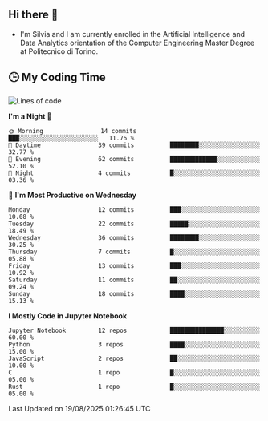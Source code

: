 ## Hi there 👋

- I'm Silvia and I am currently enrolled in the Artificial Intelligence and Data Analytics orientation of the Computer Engineering Master Degree at Politecnico di Torino.


<!-- <p align="center">
   <img style="height:170px;display:inline-block"  src="http://github-profile-summary-cards.vercel.app/api/cards/profile-details?username=silviapolizzi&theme=github_dark" />
   <img style="height:170px;display:inline-block"  src="http://github-profile-summary-cards.vercel.app/api/cards/most-commit-language?username=silviapolizzi&theme=github_dark&exclude=" /> 
</p> -->


## :clock3: My Coding Time 

<!--START_SECTION:waka-->
![Lines of code](https://img.shields.io/badge/From%20Hello%20World%20I%27ve%20Written-235.1%20thousand%20lines%20of%20code-blue)

**I'm a Night 🦉** 

```text
🌞 Morning                14 commits          ███░░░░░░░░░░░░░░░░░░░░░░   11.76 % 
🌆 Daytime                39 commits          ████████░░░░░░░░░░░░░░░░░   32.77 % 
🌃 Evening                62 commits          █████████████░░░░░░░░░░░░   52.10 % 
🌙 Night                  4 commits           █░░░░░░░░░░░░░░░░░░░░░░░░   03.36 % 
```
📅 **I'm Most Productive on Wednesday** 

```text
Monday                   12 commits          ███░░░░░░░░░░░░░░░░░░░░░░   10.08 % 
Tuesday                  22 commits          █████░░░░░░░░░░░░░░░░░░░░   18.49 % 
Wednesday                36 commits          ████████░░░░░░░░░░░░░░░░░   30.25 % 
Thursday                 7 commits           █░░░░░░░░░░░░░░░░░░░░░░░░   05.88 % 
Friday                   13 commits          ███░░░░░░░░░░░░░░░░░░░░░░   10.92 % 
Saturday                 11 commits          ██░░░░░░░░░░░░░░░░░░░░░░░   09.24 % 
Sunday                   18 commits          ████░░░░░░░░░░░░░░░░░░░░░   15.13 % 
```


**I Mostly Code in Jupyter Notebook** 

```text
Jupyter Notebook         12 repos            ███████████████░░░░░░░░░░   60.00 % 
Python                   3 repos             ████░░░░░░░░░░░░░░░░░░░░░   15.00 % 
JavaScript               2 repos             ██░░░░░░░░░░░░░░░░░░░░░░░   10.00 % 
C                        1 repo              █░░░░░░░░░░░░░░░░░░░░░░░░   05.00 % 
Rust                     1 repo              █░░░░░░░░░░░░░░░░░░░░░░░░   05.00 % 
```




 Last Updated on 19/08/2025 01:26:45 UTC
<!--END_SECTION:waka-->
